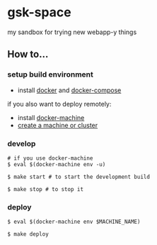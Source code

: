 # gsk-space
my sandbox for trying new webapp-y things

## How to...

### setup build environment

* install [docker](https://docs.docker.com/install/) and [docker-compose](https://docs.docker.com/compose/install/)

if you also want to deploy remotely:

* install [docker-machine](https://docs.docker.com/machine/install-machine/)
* [create a machine or cluster](https://docs.docker.com/machine/get-started-cloud/)

### develop
```shell
# if you use docker-machine
$ eval $(docker-machine env -u)

$ make start # to start the development build

$ make stop # to stop it
```

### deploy
```shell
$ eval $(docker-machine env $MACHINE_NAME)

$ make deploy
```
